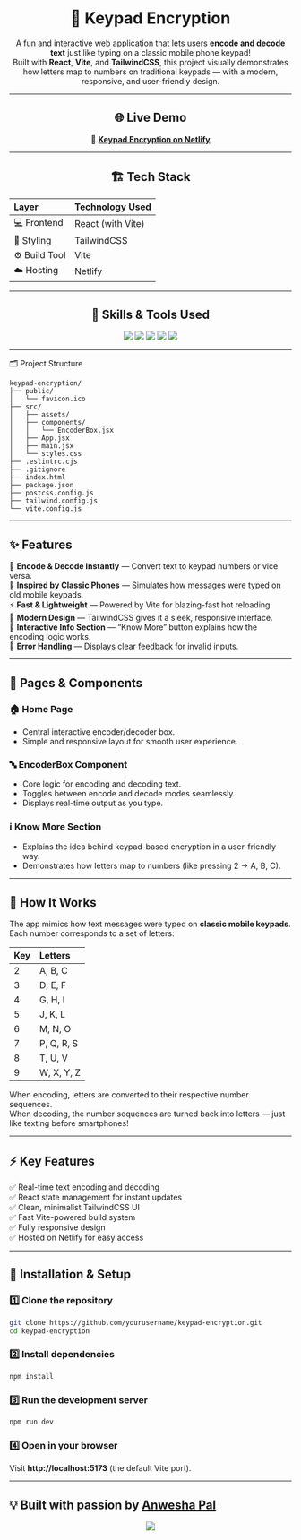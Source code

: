  
<div align="center">
<h1>🔢 Keypad Encryption </h1>

A fun and interactive web application that lets users **encode and decode text** just like typing on a classic mobile phone keypad!  
Built with **React**, **Vite**, and **TailwindCSS**, this project visually demonstrates how letters map to numbers on traditional keypads — with a modern, responsive, and user-friendly design.  

---

## 🌐 Live Demo  
🔗 **[Keypad Encryption on Netlify](https://keypad-encryption-anwesha.netlify.app/)**  

---

## 🏗️ Tech Stack  

| Layer | Technology Used |
|:------|:----------------|
| 💻 Frontend | React (with Vite) |
| 🎨 Styling | TailwindCSS |
| ⚙️ Build Tool | Vite |
| ☁️ Hosting | Netlify |

---

## 🧰 Skills & Tools Used  

<p align="center">
  <img src="https://img.shields.io/badge/React-20232A?style=for-the-badge&logo=react&logoColor=61DAFB" />
  <img src="https://img.shields.io/badge/Vite-646CFF?style=for-the-badge&logo=vite&logoColor=FFD62E" />
  <img src="https://img.shields.io/badge/TailwindCSS-38B2AC?style=for-the-badge&logo=tailwindcss&logoColor=white" />
  <img src="https://img.shields.io/badge/JavaScript-323330?style=for-the-badge&logo=javascript&logoColor=F7DF1E" />
  <img src="https://img.shields.io/badge/Netlify-00C7B7?style=for-the-badge&logo=netlify&logoColor=white" />
</p>

---
</div>
🗂️ Project Structure  

```
keypad-encryption/
├── public/
│   └── favicon.ico
├── src/
│   ├── assets/
│   ├── components/
│   │   └── EncoderBox.jsx
│   ├── App.jsx
│   ├── main.jsx
│   └── styles.css
├── .eslintrc.cjs
├── .gitignore
├── index.html
├── package.json
├── postcss.config.js
├── tailwind.config.js
└── vite.config.js
```

---

## ✨ Features  

🔡 **Encode & Decode Instantly** — Convert text to keypad numbers or vice versa.  
📱 **Inspired by Classic Phones** — Simulates how messages were typed on old mobile keypads.  
⚡ **Fast & Lightweight** — Powered by Vite for blazing-fast hot reloading.  
🎨 **Modern Design** — TailwindCSS gives it a sleek, responsive interface.  
💬 **Interactive Info Section** — “Know More” button explains how the encoding logic works.  
🧩 **Error Handling** — Displays clear feedback for invalid inputs.  

---

## 🧭 Pages & Components  

### 🏠 **Home Page**  
- Central interactive encoder/decoder box.  
- Simple and responsive layout for smooth user experience.  

### 🔤 **EncoderBox Component**  
- Core logic for encoding and decoding text.  
- Toggles between encode and decode modes seamlessly.  
- Displays real-time output as you type.  

### ℹ️ **Know More Section**  
- Explains the idea behind keypad-based encryption in a user-friendly way.  
- Demonstrates how letters map to numbers (like pressing 2 → A, B, C).  

---

## 🧠 How It Works  

The app mimics how text messages were typed on **classic mobile keypads**.  
Each number corresponds to a set of letters:  

| Key | Letters |
|:----|:---------|
| 2 | A, B, C |
| 3 | D, E, F |
| 4 | G, H, I |
| 5 | J, K, L |
| 6 | M, N, O |
| 7 | P, Q, R, S |
| 8 | T, U, V |
| 9 | W, X, Y, Z |

When encoding, letters are converted to their respective number sequences.  
When decoding, the number sequences are turned back into letters — just like texting before smartphones!  

---

## ⚡ Key Features  

✅ Real-time text encoding and decoding  
✅ React state management for instant updates  
✅ Clean, minimalist TailwindCSS UI  
✅ Fast Vite-powered build system  
✅ Fully responsive design  
✅ Hosted on Netlify for easy access  

---


## 🚀 Installation & Setup  

### 1️⃣ Clone the repository  
```bash
git clone https://github.com/yourusername/keypad-encryption.git
cd keypad-encryption
```

### 2️⃣ Install dependencies  
```bash
npm install
```

### 3️⃣ Run the development server  
```bash
npm run dev
```

### 4️⃣ Open in your browser  
Visit **http://localhost:5173** (the default Vite port).  

---

## 💡 Built with passion by [**Anwesha Pal**](https://github.com/anwesha24-codes)  

<p align="center">
  <img src="https://img.shields.io/badge/Made%20with❤️by-Anwesha%20Pal-pink?style=for-the-badge" />
</p>
